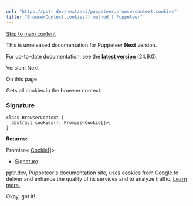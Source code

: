 ```yaml
---
url: "https://pptr.dev/next/api/puppeteer.browsercontext.cookies"
title: "BrowserContext.cookies() method | Puppeteer"
---
```


[Skip to main content](https://pptr.dev/next/api/puppeteer.browsercontext.cookies#__docusaurus_skipToContent_fallback)

This is unreleased documentation for Puppeteer **Next** version.

For up-to-date documentation, see the **[latest version](https://pptr.dev/api/puppeteer.browsercontext.cookies)** (24.9.0).

Version: Next

On this page

Gets all cookies in the browser context.

### Signature [​](https://pptr.dev/next/api/puppeteer.browsercontext.cookies\#signature "Direct link to Signature")

```codeBlockLines_RjmQ
class BrowserContext {
  abstract cookies(): Promise<Cookie[]>;
}

```

**Returns:**

Promise< [Cookie](https://pptr.dev/next/api/puppeteer.cookie)\[\]>

- [Signature](https://pptr.dev/next/api/puppeteer.browsercontext.cookies#signature)

pptr.dev, Puppeteer's documentation site, uses cookies from Google to deliver and enhance the quality of its services and to analyze traffic. [Learn more.](https://policies.google.com/technologies/cookies)

Okay, got it!